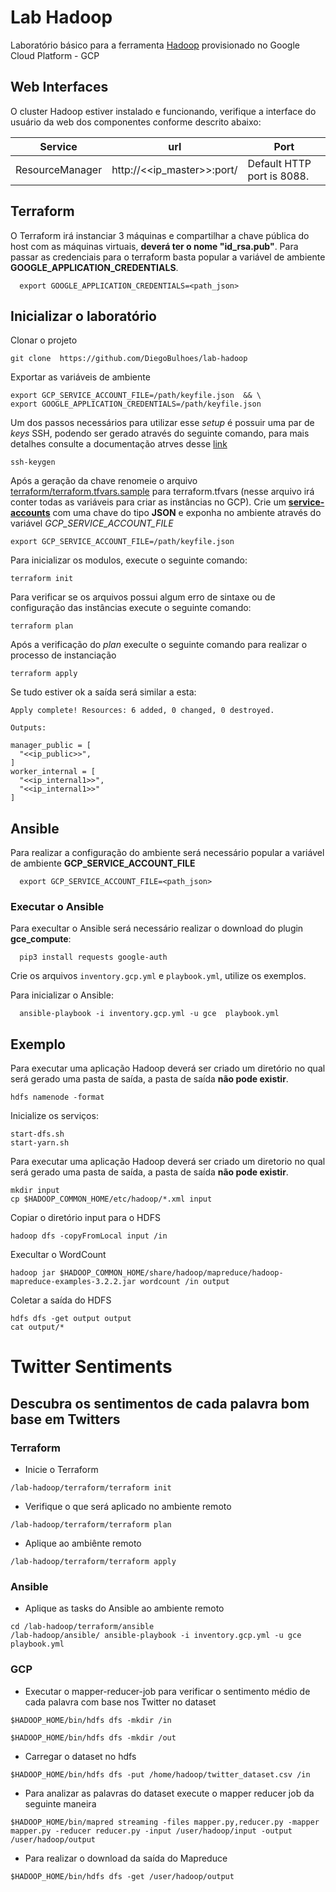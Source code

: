 # Lab Hadoop

Laboratório básico para a ferramenta [Hadoop](http://hadoop.org/) provisionado no Google Cloud Platform - GCP

## Web Interfaces

O cluster Hadoop estiver instalado e funcionando, verifique a interface do usuário da web dos componentes conforme descrito abaixo:

Service|url|Port
---|---|---
ResourceManager  | http://<<ip_master>>:port/ | Default HTTP port is 8088.

## Terraform

O Terraform irá instanciar 3 máquinas e compartilhar a chave pública do host com as máquinas virtuais, **deverá ter o nome "id_rsa.pub"**. Para passar as credenciais para o terraform basta popular a variável de ambiente **GOOGLE_APPLICATION_CREDENTIALS**.

```shell
  export GOOGLE_APPLICATION_CREDENTIALS=<path_json>
```

## Inicializar o laboratório

Clonar o projeto

```shell
git clone  https://github.com/DiegoBulhoes/lab-hadoop
```

Exportar as variáveis de ambiente

```shell
export GCP_SERVICE_ACCOUNT_FILE=/path/keyfile.json  && \
export GOOGLE_APPLICATION_CREDENTIALS=/path/keyfile.json
```

Um dos passos necessários para utilizar esse _setup_ é possuir uma par de _keys_ SSH, podendo ser gerado através do seguinte comando, para mais detalhes consulte a documentação atrves desse [link](https://wiki.debian.org/SSH)

```shell
ssh-keygen
```

Após a geração da chave renomeie o arquivo [terraform/terraform.tfvars.sample](terraform/terraform.tfvars.sample) para terraform.tfvars (nesse arquivo irá conter todas as variáveis para criar as instâncias no GCP). Crie um [**service-accounts**](https://cloud.google.com/compute/docs/access/service-accounts) com uma chave do tipo **JSON** e exponha no ambiente através do variável _GCP_SERVICE_ACCOUNT_FILE_

```shell
export GCP_SERVICE_ACCOUNT_FILE=/path/keyfile.json
```

Para inicializar os modulos, execute o seguinte comando:

```shell
terraform init
```

Para verificar se os arquivos possui algum erro de sintaxe ou de configuração das instâncias execute o seguinte comando:

```shell
terraform plan
```

Após a verificação do _plan_ execulte o seguinte comando para realizar o processo de instanciação

```shell
terraform apply
```

Se tudo estiver ok a saída será similar a esta:

```text
Apply complete! Resources: 6 added, 0 changed, 0 destroyed.

Outputs:

manager_public = [
  "<<ip_public>>",
]
worker_internal = [
  "<<ip_internal1>>",
  "<<ip_internal1>>"
]
```

## Ansible

Para realizar a configuração do ambiente será necessário popular a variável de ambiente **GCP_SERVICE_ACCOUNT_FILE**

```shell
  export GCP_SERVICE_ACCOUNT_FILE=<path_json>
```

### Executar o Ansible

Para execultar o Ansible será necessário realizar o download do plugin **gce_compute**:

```shell
  pip3 install requests google-auth
```

Crie os arquivos `inventory.gcp.yml` e `playbook.yml`, utilize os exemplos.

Para inicializar o Ansible:

```shell
  ansible-playbook -i inventory.gcp.yml -u gce  playbook.yml

```
## Exemplo

Para executar uma aplicação Hadoop deverá ser criado um diretório no qual será gerado uma pasta de saída, a pasta de saída **não pode existir**.

```shell
hdfs namenode -format
```

Inicialize os serviços:

```shell
start-dfs.sh
start-yarn.sh
```

Para executar uma aplicação Hadoop deverá ser criado um diretorio no qual será gerado uma pasta de saída, a pasta de saída **não pode existir**.

```shell
mkdir input
cp $HADOOP_COMMON_HOME/etc/hadoop/*.xml input
```

Copiar o diretório input para o HDFS

```shell
hadoop dfs -copyFromLocal input /in
```

Execultar o WordCount

```shell
hadoop jar $HADOOP_COMMON_HOME/share/hadoop/mapreduce/hadoop-mapreduce-examples-3.2.2.jar wordcount /in output
```

Coletar a saída do HDFS

```shell
hdfs dfs -get output output
cat output/*
```

# Twitter Sentiments

## Descubra os sentimentos de cada palavra bom base em Twitters

### Terraform

- Inicie o Terraform

```shell 
/lab-hadoop/terraform/terraform init 
``` 

- Verifique o que será aplicado no ambiente remoto

```shell 
/lab-hadoop/terraform/terraform plan
``` 

- Aplique ao ambiênte remoto

```shell 
/lab-hadoop/terraform/terraform apply
``` 

### Ansible

- Aplique as tasks do Ansible ao ambiente remoto

```shell 
cd /lab-hadoop/terraform/ansible
/lab-hadoop/ansible/ ansible-playbook -i inventory.gcp.yml -u gce playbook.yml
``` 

### GCP

- Executar o mapper-reducer-job para verificar o sentimento médio de cada palavra com base nos Twitter no dataset

```shell 
$HADOOP_HOME/bin/hdfs dfs -mkdir /in
``` 

```shell 
$HADOOP_HOME/bin/hdfs dfs -mkdir /out
``` 

- Carregar o dataset no hdfs

```shell 
$HADOOP_HOME/bin/hdfs dfs -put /home/hadoop/twitter_dataset.csv /in 
``` 

- Para analizar as palavras do dataset execute o mapper reducer job da seguinte maneira

```shell 
$HADOOP_HOME/bin/mapred streaming -files mapper.py,reducer.py -mapper mapper.py -reducer reducer.py -input /user/hadoop/input -output /user/hadoop/output 
``` 

- Para realizar o download da saída do Mapreduce

```shell 
$HADOOP_HOME/bin/hdfs dfs -get /user/hadoop/output 
``` 
 